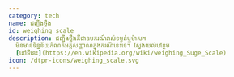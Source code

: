 ```yaml
---
category: tech
name: ជញ្ជីងថ្លឹង
id: weighing_scale
description: ជញ្ជីងថ្លឹងគឺជាឧបករណ៍វាស់ទម្ងន់ឬម៉ាស។
  មិនមានទិន្នន័យកំណត់អត្តសញ្ញាណក្នុងករណីនេះទេ។ ស្វែងយល់បន្ថែម
  [នៅទីនេះ](https://en.wikipedia.org/wiki/weighing_Suge_Scale)
icon: /dtpr-icons/weighing_scale.svg
---
```

